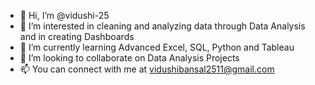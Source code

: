 - 👋 Hi, I’m @vidushi-25
- 👀 I’m interested in cleaning and analyzing data through Data Analysis and in creating Dashboards
- 🌱 I’m currently learning Advanced Excel, SQL, Python and Tableau
- 💞️ I’m looking to collaborate on Data Analysis Projects
- 📫 You can connect with me at vidushibansal2511@gmail.com

<!---
vidushi-25/vidushi-25 is a ✨ special ✨ repository because its `README.md` (this file) appears on your GitHub profile.
You can click the Preview link to take a look at your changes.
--->
